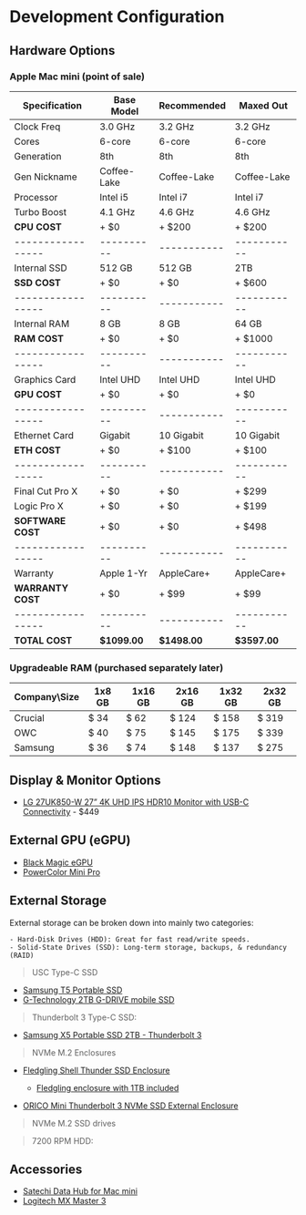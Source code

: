 # Development Configuration

## Hardware Options

### Apple Mac mini (point of sale)

Specification     | Base Model | Recommended | Maxed Out
----------------- | ---------- | ----------- | ---------
Clock Freq        | 3.0 GHz    | 3.2 GHz     | 3.2 GHz
Cores             | 6-core     | 6-core      | 6-core
Generation        | 8th        | 8th         | 8th
Gen Nickname      | Coffee-Lake| Coffee-Lake | Coffee-Lake
Processor         | Intel i5   | Intel i7    | Intel i7
Turbo Boost       | 4.1 GHz    | 4.6 GHz     | 4.6 GHz
**CPU COST**      | + $0       | + $200      | + $200
----------------- | ---------- | ----------- | -----------
Internal SSD      | 512 GB     | 512 GB      | 2TB
**SSD COST**      | + $0       | + $0        | + $600
----------------- | ---------- | ----------- | -----------
Internal RAM      | 8 GB       | 8 GB        | 64 GB
**RAM COST**      | + $0       | + $0        | + $1000
----------------- | ---------- | ----------- | -----------
Graphics Card     | Intel UHD  | Intel UHD   | Intel UHD
**GPU COST**      | + $0       | + $0        | + $0
----------------- | ---------- | ----------- | -----------
Ethernet Card     | Gigabit    | 10 Gigabit  | 10 Gigabit
**ETH COST**      | + $0       | + $100      | + $100
----------------- | ---------- | ----------- | -----------
Final Cut Pro X   | + $0       | + $0        | + $299
Logic Pro X       | + $0       | + $0        | + $199
**SOFTWARE COST** | + $0       | + $0        | + $498
----------------- | ---------- | ----------- | -----------
Warranty          | Apple 1-Yr | AppleCare+  | AppleCare+
**WARRANTY COST** | + $0       | + $99       | + $99
----------------- | ---------- | ----------- | -----------
**TOTAL COST**    |**$1099.00**|**$1498.00** |**$3597.00**

### Upgradeable RAM (purchased separately later)

Company\Size | 1x8 GB | 1x16 GB | 2x16 GB | 1x32 GB | 2x32 GB
------------ | ------ | ------  | ------- | ------- | ------- 
Crucial      | $ 34   | $ 62    | $ 124   | $ 158   | $ 319
OWC          | $ 40   | $ 75    | $ 145   | $ 175   | $ 339
Samsung      | $ 36   | $ 74    | $ 148   | $ 137   | $ 275

## Display & Monitor Options

- [LG 27UK850-W 27” 4K UHD IPS HDR10 Monitor with USB-C Connectivity](https://www.amazon.com/gp/product/B078GVTD9N/ref=ox_sc_act_title_5?smid=ATVPDKIKX0DER&psc=1) - $449

## External GPU (eGPU)

- [Black Magic eGPU](https://www.apple.com/shop/product/HM8Y2VC/A/blackmagic-egpu)
- [PowerColor Mini Pro](https://www.amazon.com/PowerColor-Mini-RX570-eGPU-Thunderbolt3/dp/B07Q4R7GZR)

## External Storage

External storage can be broken down into mainly two categories:
    
    - Hard-Disk Drives (HDD): Great for fast read/write speeds.
    - Solid-State Drives (SSD): Long-term storage, backups, & redundancy (RAID)

> USC Type-C SSD
- [Samsung T5 Portable SSD](https://www.amazon.com/Samsung-T5-Portable-SSD-MU-PA2T0B/dp/B073H4GPLQ/ref=sr_1_4?dchild=1&keywords=samsung+thunderbolt+3+ssd&qid=1590624310&s=electronics&sr=1-4)
- [G-Technology 2TB G-DRIVE mobile SSD](https://www.amazon.com/G-Technology-0G06054-G-Drive-Portable-Storage/dp/B0765LJWFZ/ref=sr_1_2?dchild=1&keywords=G-Technology-0G06054-G-Drive-Portable-Storage&qid=1590624942&sr=8-2)

> Thunderbolt 3 Type-C SSD:
- [Samsung X5 Portable SSD 2TB - Thunderbolt 3](https://www.amazon.com/dp/B07GBTY82P?ref=emc_p_m_9_b&th=1)

> NVMe M.2 Enclosures
- [Fledgling Shell Thunder SSD Enclosure](https://www.amazon.com/Shell-Thunder-Enclosure-Only-Fledging/dp/B07QY9V2KM/ref=sr_1_1_sspa?dchild=1&keywords=thunderbolt+3+nvme+m.2+enclosure&qid=1590625546&s=electronics&sr=1-1-spons&psc=1&spLa=ZW5jcnlwdGVkUXVhbGlmaWVyPUFPRTlNTUY0UEpSMFImZW5jcnlwdGVkSWQ9QTAyMzYyNTcxOTJBRVpIUlVCTFdBJmVuY3J5cHRlZEFkSWQ9QTEwNDA4MDJCWkZCNkhaNTZMN1Amd2lkZ2V0TmFtZT1zcF9hdGYmYWN0aW9uPWNsaWNrUmVkaXJlY3QmZG9Ob3RMb2dDbGljaz10cnVl)
    - [Fledgling enclosure with 1TB included](https://www.amazon.com/Shell-Thunder-Enclosure-Only-Fledging/dp/B07QZCXBT2/ref=sr_1_1_sspa?dchild=1&keywords=thunderbolt%2B3%2Bnvme%2Bm.2%2Benclosure&qid=1590625546&s=electronics&sr=1-1-spons&spLa=ZW5jcnlwdGVkUXVhbGlmaWVyPUFPRTlNTUY0UEpSMFImZW5jcnlwdGVkSWQ9QTAyMzYyNTcxOTJBRVpIUlVCTFdBJmVuY3J5cHRlZEFkSWQ9QTEwNDA4MDJCWkZCNkhaNTZMN1Amd2lkZ2V0TmFtZT1zcF9hdGYmYWN0aW9uPWNsaWNrUmVkaXJlY3QmZG9Ob3RMb2dDbGljaz10cnVl&th=1)

- [ORICO Mini Thunderbolt 3 NVMe SSD External Enclosure](https://www.amazon.com/ORICO-Thunderbolt-External-Enclosure-Supported/dp/B082KFB5TL/ref=sr_1_1_sspa?dchild=1&keywords=thunderbolt+3+nvme+m.2&qid=1590625771&s=electronics&sr=1-1-spons&psc=1&spLa=ZW5jcnlwdGVkUXVhbGlmaWVyPUEzQ0xJRlIxQlFZUTAwJmVuY3J5cHRlZElkPUEwNDIzOTIxMzQyQ0tHR0VLUkdCOSZlbmNyeXB0ZWRBZElkPUExMDAyOTk1MUpaMVNBSVdHVkZWJndpZGdldE5hbWU9c3BfYXRmJmFjdGlvbj1jbGlja1JlZGlyZWN0JmRvTm90TG9nQ2xpY2s9dHJ1ZQ==)

> NVMe M.2 SSD drives


> 7200 RPM HDD:


## Accessories

- [Satechi Data Hub for Mac mini](https://www.amazon.com/gp/product/B07YSWZNNW/ref=ox_sc_act_title_3?smid=A35D5ON3677H9N&psc=1)
- [Logitech MX Master 3]() 
